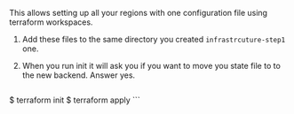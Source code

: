 This allows setting up all your regions with one configuration file
using terraform workspaces.

1) Add these files to the same directory you created `infrastrcuture-step1` one.

2)  When you run init it will ask you if you want to move you state file to
to the new backend.  Answer yes.

    ```hcl-terraform
   $ terraform init
   $ terraform apply
    ```